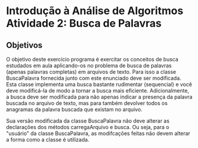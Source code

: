 # Introdução à Análise de Algoritmos Atividade 2: Busca de Palavras

## Objetivos

O objetivo deste exercício programa é exercitar os conceitos de busca estudados em aula aplicando-os no problema de busca de palavras (apenas palavras completas) em arquivos de texto. Para isso a classe BuscaPalavra fornecida junto com este enunciado deve ser modificada. Esta classe implementa uma busca bastante rudimentar (sequencial) e você deve modificá-la de modo a tornar a busca mais eficiente. Adicionalmente, a busca deve ser modificada para não apenas indicar a presença da palavra buscada no arquivo de texto, mas para também devolver todos os anagramas da palavra buscada que existam no arquivo.

Sua versão modificada da classe BuscaPalavra não deve alterar as declarações dos métodos carregaArquivo e busca. Ou seja, para o "usuário"  da classe BuscaPalavra, as modifcações feitas não devem alterar a forma como a classe é utilizada.
